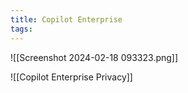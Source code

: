 ```yaml
---
title: Copilot Enterprise
tags:
---
```

![[Screenshot 2024-02-18 093323.png]]

![[Copilot Enterprise Privacy]]